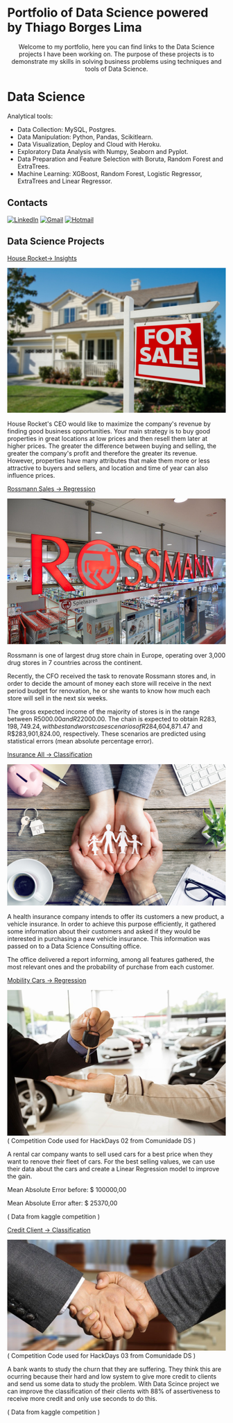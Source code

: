 # Portfolio of Data Science powered by Thiago Borges Lima

<p align=center>
Welcome to my portfolio, here you can find links to the Data Science projects I have been working on. The purpose of these projects is to demonstrate my skills in solving business problems using techniques and tools of Data Science.
</p>


# Data Science


Analytical tools:
- Data Collection: MySQL, Postgres.
- Data Manipulation: Python, Pandas, Scikitlearn.
- Data Visualization, Deploy and Cloud with Heroku.
- Exploratory Data Analysis with Numpy, Seaborn and Pyplot.
- Data Preparation and Feature Selection with Boruta, Random Forest and ExtraTrees.
- Machine Learning: XGBoost, Random Forest, Logistic Regressor, ExtraTrees and Linear Regressor.

## Contacts



[<img alt="LinkedIn" src="https://img.shields.io/badge/LinkedIn-0077B5?style=for-the-badge&logo=linkedin&logoColor=white"/>](https://www.linkedin.com/in/thiago-borges-lima)
[<img alt="Gmail" src = "https://img.shields.io/badge/Gmail-D14836?style=for-the-badge&logo=gmail&logoColor=white"/>](mailto:tborgeslima@gmail.com)
[<img alt="Hotmail" src = "https://img.shields.io/badge/Microsoft_Outlook-0078D4?style=for-the-badge&logo=microsoft-outlook&logoColor=white"/>](mailto:thiago.blima@hotmail.com)




## Data Science Projects

[House Rocket-> Insights](https://github.com/ThiagoBorgesLima/House_Rocket)

![Sales](https://github.com/ThiagoBorgesLima/House_Rocket/blob/master/imgs/house1.jpg)

House Rocket's CEO would like to maximize the company's revenue by finding good business opportunities. Your main strategy is to buy good properties in great locations at low prices and then resell them later at higher prices. The greater the difference between buying and selling, the greater the company's profit and therefore the greater its revenue. However, properties have many attributes that make them more or less attractive to buyers and sellers, and location and time of year can also influence prices.


[Rossmann Sales -> Regression](https://github.com/ThiagoBorgesLima/Rossman-Store-Sales)

![Sales](https://github.com/ThiagoBorgesLima/Rossman-Store-Sales/blob/main/imgs/rossmann.jpeg)

Rossmann is one of largest drug store chain in Europe, operating over 3,000 drug stores in 7 countries across the continent.

Recently, the CFO received the task to renovate Rossmann stores and, in order to decide the amount of money each store will receive in the next period budget for renovation, he or she wants to know how much each store will sell in the next six weeks.

The gross expected income of the majority of stores is in the range between R$5000.00 and R$22000.00. The chain is expected to obtain R$283,198,749.24, with best and worst case scenarios of R$284,604,871.47 and R$283,901,824.00, respectively. These scenarios are predicted using statistical errors (mean absolute percentage error).



[Insurance All -> Classification](https://github.com/ThiagoBorgesLima/health_insurance)

![insurance](https://github.com/ThiagoBorgesLima/health_insurance/blob/master/references/health.jpeg)

A health insurance company intends to offer its customers a new product, a vehicle insurance. In order to achieve this purpose efficiently, it gathered some information about their customers and asked if they would be interested in purchasing a new vehicle insurance. This information was passed on to a Data Science Consulting office.

The office delivered a report informing, among all features gathered, the most relevant ones and the probability of purchase from each customer.



[Mobility Cars -> Regression](https://github.com/ThiagoBorgesLima/mobility_cars_hack02)

![mobility](https://github.com/ThiagoBorgesLima/mobility_cars_hack02/blob/master/mobilitycars_data/mobility_cars.jpeg)
( Competition Code used for HackDays 02 from Comunidade DS )

A rental car company wants to sell used cars for a best price when they want to renove their fleet of cars. For the best selling values, we can use their data about the cars and create a Linear Regression model to improve the gain.

Mean Absolute Error before: $ 100000,00

Mean Absolute Error after: $ 25370,00

( Data from kaggle competition )



[Credit Client -> Classification](https://github.com/ThiagoBorgesLima/mobility_cars_hack02)

![credit](https://github.com/ThiagoBorgesLima/credit_client_hack03/blob/master/credit_client.jpeg)
( Competition Code used for HackDays 03 from Comunidade DS )

A bank wants to study the churn that they are suffering. They think this are ocurring because their hard and low system to give more credit to clients and send us some data to study the problem.
With Data Scince project we can improve the classification of their clients with 88% of assertiveness to receive more credit and only use seconds to do this.

( Data from kaggle competition )


<!--
**ThiagoBorgesLima/ThiagoBorgesLima** is a ✨ _special_ ✨ repository because its `README.md` (this file) appears on your GitHub profile.

Here are some ideas to get you started:

- 🔭 I’m currently working on ...
- 🌱 I’m currently learning ...
- 👯 I’m looking to collaborate on ...
- 🤔 I’m looking for help with ...
- 💬 Ask me about ...
- 📫 How to reach me: ...
- 😄 Pronouns: ...
- ⚡ Fun fact: ...
-->
